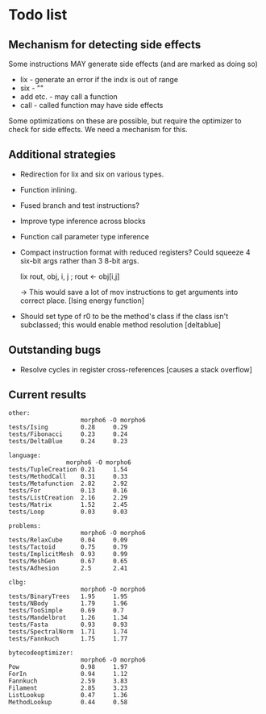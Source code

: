 # Todo list

## Mechanism for detecting side effects

Some instructions MAY generate side effects (and are marked as doing so)

* lix - generate an error if the indx is out of range
* six - ""
* add etc. - may call a function
* call - called function may have side effects

Some optimizations on these are possible, but require the optimizer to check for side effects. We need a mechanism for this.

## Additional strategies

* Redirection for lix and six on various types.

* Function inlining.

* Fused branch and test instructions?

* Improve type inference across blocks

* Function call parameter type inference

* Compact instruction format with reduced registers? Could squeeze 4 six-bit args rather than 3 8-bit args.

    lix rout, obj, i, j    ; rout <- obj[i,j]

    -> This would save a lot of mov instructions to get arguments into correct place. [Ising energy function]

* Should set type of r0 to be the method's class if the class isn't subclassed; this would enable method resolution
[deltablue]

## Outstanding bugs

* Resolve cycles in register cross-references [causes a stack overflow]

## Current results

    other:
                        morpho6 -O morpho6 
    tests/Ising         0.28     0.29    
    tests/Fibonacci     0.23     0.24    
    tests/DeltaBlue     0.24     0.23    

    language: 
                    morpho6 -O morpho6 
    tests/TupleCreation 0.21     1.54    
    tests/MethodCall    0.31     0.33    
    tests/Metafunction  2.82     2.92    
    tests/For           0.13     0.16    
    tests/ListCreation  2.16     2.29    
    tests/Matrix        1.52     2.45    
    tests/Loop          0.03     0.03    

    problems: 
                        morpho6 -O morpho6 
    tests/RelaxCube     0.04     0.09    
    tests/Tactoid       0.75     0.79    
    tests/ImplicitMesh  0.93     0.99    
    tests/MeshGen       0.67     0.65    
    tests/Adhesion      2.5      2.41 

    clbg: 
                        morpho6 -O morpho6 
    tests/BinaryTrees   1.95     1.95    
    tests/NBody         1.79     1.96    
    tests/TooSimple     0.69     0.7     
    tests/Mandelbrot    1.26     1.34    
    tests/Fasta         0.93     0.93    
    tests/SpectralNorm  1.71     1.74    
    tests/Fannkuch      1.75     1.77    

    bytecodeoptimizer:
                        morpho6 -O morpho6 
    Pow                 0.98     1.97    
    ForIn               0.94     1.12    
    Fannkuch            2.59     3.83    
    Filament            2.85     3.23    
    ListLookup          0.47     1.36    
    MethodLookup        0.44     0.58    